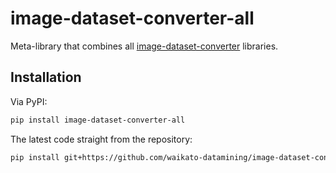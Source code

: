 # image-dataset-converter-all
Meta-library that combines all [image-dataset-converter](https://github.com/waikato-datamining/image-dataset-converter) libraries.


## Installation

Via PyPI:

```bash
pip install image-dataset-converter-all
```

The latest code straight from the repository:

```bash
pip install git+https://github.com/waikato-datamining/image-dataset-converter-all.git
```

